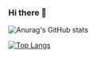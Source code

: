 ### Hi there 👋

<!--
**hshe/hshe** is a ✨ _special_ ✨ repository because its `README.md` (this file) appears on your GitHub profile.

Here are some ideas to get you started:

- 🔭 I’m currently working on ...
- 🌱 I’m currently learning ...
- 👯 I’m looking to collaborate on ... 
- 🤔 I’m looking for help with ...
- 💬 Ask me about ...
- 📫 How to reach me: ...
- 😄 Pronouns: ...
- ⚡ Fun fact: ...
-->


![Anurag's GitHub stats](https://github-readme-stats.vercel.app/api?username=hshe&show_icons=true&theme=tokyonight)

[![Top Langs](https://github-readme-stats.vercel.app/api/top-langs/?username=hshe&theme=tokyonight&hide=javascript)](https://github.com/anuraghazra/github-readme-stats)

